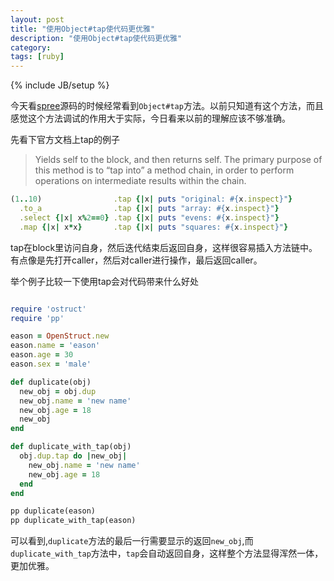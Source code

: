 ```yaml
---
layout: post
title: "使用Object#tap使代码更优雅"
description: "使用Object#tap使代码更优雅"
category:
tags: [ruby]
---
```

{% include JB/setup %}

今天看[spree](https://github.com/spree/spree)源码的时候经常看到```Object#tap```方法。以前只知道有这个方法，而且感觉这个方法调试的作用大于实际，今日看来以前的理解应该不够准确。

先看下官方文档上tap的例子

> Yields self to the block, and then returns self. The primary purpose of this method is to “tap into” a method chain, in order to perform operations on intermediate results within the chain.

```ruby
(1..10)                .tap {|x| puts "original: #{x.inspect}"}
  .to_a                .tap {|x| puts "array: #{x.inspect}"}
  .select {|x| x%2==0} .tap {|x| puts "evens: #{x.inspect}"}
  .map {|x| x*x}       .tap {|x| puts "squares: #{x.inspect}"}

```

tap在block里访问自身，然后迭代结束后返回自身，这样很容易插入方法链中。有点像是先打开caller，然后对caller进行操作，最后返回caller。

举个例子比较一下使用tap会对代码带来什么好处

```ruby

require 'ostruct'
require 'pp'

eason = OpenStruct.new
eason.name = 'eason'
eason.age = 30
eason.sex = 'male'

def duplicate(obj)
  new_obj = obj.dup
  new_obj.name = 'new name'
  new_obj.age = 18
  new_obj
end

def duplicate_with_tap(obj)
  obj.dup.tap do |new_obj|
    new_obj.name = 'new name'
    new_obj.age = 18
  end
end

pp duplicate(eason)
pp duplicate_with_tap(eason)

```

可以看到,```duplicate```方法的最后一行需要显示的返回```new_obj```,而```duplicate_with_tap```方法中，```tap```会自动返回自身，这样整个方法显得浑然一体，更加优雅。
